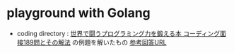 # playground with Golang

- coding directory : 
[世界で闘うプログラミング力を鍛える本 コーディング面接189問とその解法](https://www.amazon.co.jp/dp/B071GN3JN2/)
の例題を解いたもの
[参考回答URL](https://github.com/careercup/CtCI-6th-Edition)

